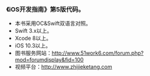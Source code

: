 ### 《iOS开发指南》第5版代码。

* 本书采用OC&Swift双语言对照。
* Swift 3.x以上。
* Xcode 8以上。
* iOS 10.3以上。
* 图书服务网站：http://www.51work6.com/forum.php?mod=forumdisplay&fid=100
* 视频平台：http://www.zhijieketang.com

